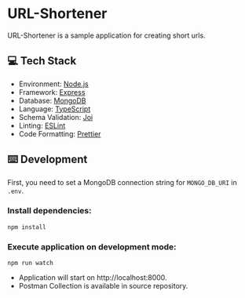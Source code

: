 # URL-Shortener
URL-Shortener is a sample application for creating short urls.  

## 💻 Tech Stack

- Environment: [Node.js](https://nodejs.org/)
- Framework: [Express](https://expressjs.com/)
- Database: [MongoDB](https://www.mongodb.com/)
- Language: [TypeScript](https://www.typescriptlang.org/)
- Schema Validation: [Joi](https://joi.dev/)
- Linting: [ESLint](https://eslint.org/)
- Code Formatting: [Prettier](https://prettier.io/)

## ⌨️ Development

First, you need to set a MongoDB connection string for `MONGO_DB_URI` in `.env`.

### Install dependencies:

```
npm install
```

### Execute application on development mode:

```
npm run watch
```

- Application will start on http://localhost:8000.
- Postman Collection is available in source repository.

